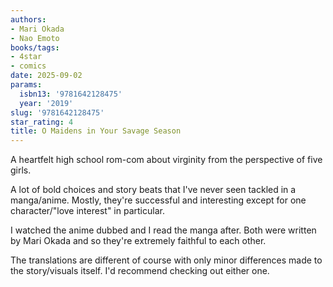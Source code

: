 ```yaml
---
authors:
- Mari Okada
- Nao Emoto
books/tags:
- 4star
- comics
date: 2025-09-02
params:
  isbn13: '9781642128475'
  year: '2019'
slug: '9781642128475'
star_rating: 4
title: O Maidens in Your Savage Season
---
```


<!--more-->

A heartfelt high school rom-com about virginity from the perspective of five girls.

A lot of bold choices and story beats that I've never seen tackled in a manga/anime. Mostly, they're successful and interesting except for one character/"love interest" in particular.

I watched the anime dubbed and I read the manga after. Both were written by Mari Okada and so they're extremely faithful to each other.

The translations are different of course with only minor differences made to the story/visuals itself. I'd recommend checking out either one.